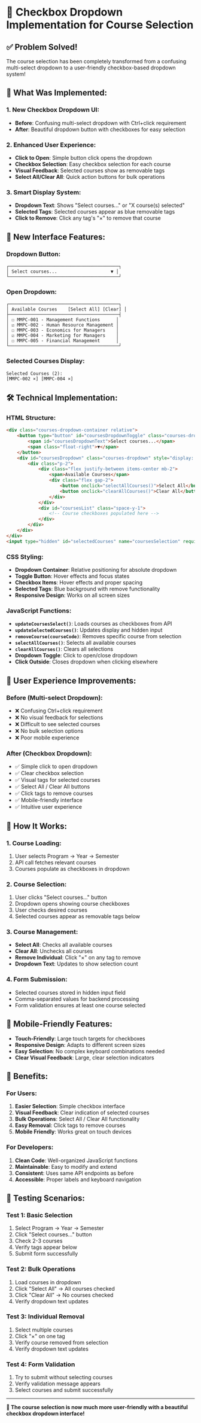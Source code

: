 # 🎯 Checkbox Dropdown Implementation for Course Selection

## ✅ **Problem Solved!**

The course selection has been completely transformed from a confusing multi-select dropdown to a user-friendly checkbox-based dropdown system!

## 🔧 **What Was Implemented:**

### **1. New Checkbox Dropdown UI:**
- **Before**: Confusing multi-select dropdown with Ctrl+click requirement
- **After**: Beautiful dropdown button with checkboxes for easy selection

### **2. Enhanced User Experience:**
- **Click to Open**: Simple button click opens the dropdown
- **Checkbox Selection**: Easy checkbox selection for each course
- **Visual Feedback**: Selected courses show as removable tags
- **Select All/Clear All**: Quick action buttons for bulk operations

### **3. Smart Display System:**
- **Dropdown Text**: Shows "Select courses..." or "X course(s) selected"
- **Selected Tags**: Selected courses appear as blue removable tags
- **Click to Remove**: Click any tag's "×" to remove that course

## 🎨 **New Interface Features:**

### **Dropdown Button:**
```
┌─────────────────────────────────────────┐
│ Select courses...                    ▼ │
└─────────────────────────────────────────┘
```

### **Open Dropdown:**
```
┌─────────────────────────────────────────┐
│ Available Courses    [Select All] [Clear] │
├─────────────────────────────────────────┤
│ ☐ MMPC-001 - Management Functions      │
│ ☑ MMPC-002 - Human Resource Management │
│ ☐ MMPC-003 - Economics for Managers    │
│ ☑ MMPC-004 - Marketing for Managers    │
│ ☐ MMPC-005 - Financial Management      │
└─────────────────────────────────────────┘
```

### **Selected Courses Display:**
```
Selected Courses (2):
[MMPC-002 ×] [MMPC-004 ×]
```

## 🛠️ **Technical Implementation:**

### **HTML Structure:**
```html
<div class="courses-dropdown-container relative">
    <button type="button" id="coursesDropdownToggle" class="courses-dropdown-toggle">
        <span id="coursesDropdownText">Select courses...</span>
        <span class="float-right">▼</span>
    </button>
    <div id="coursesDropdown" class="courses-dropdown" style="display: none;">
        <div class="p-2">
            <div class="flex justify-between items-center mb-2">
                <span>Available Courses</span>
                <div class="flex gap-2">
                    <button onclick="selectAllCourses()">Select All</button>
                    <button onclick="clearAllCourses()">Clear All</button>
                </div>
            </div>
            <div id="coursesList" class="space-y-1">
                <!-- Course checkboxes populated here -->
            </div>
        </div>
    </div>
</div>
<input type="hidden" id="selectedCourses" name="coursesSelection" required>
```

### **CSS Styling:**
- **Dropdown Container**: Relative positioning for absolute dropdown
- **Toggle Button**: Hover effects and focus states
- **Checkbox Items**: Hover effects and proper spacing
- **Selected Tags**: Blue background with remove functionality
- **Responsive Design**: Works on all screen sizes

### **JavaScript Functions:**
- **`updateCoursesSelect()`**: Loads courses as checkboxes from API
- **`updateSelectedCourses()`**: Updates display and hidden input
- **`removeCourse(courseCode)`**: Removes specific course from selection
- **`selectAllCourses()`**: Selects all available courses
- **`clearAllCourses()`**: Clears all selections
- **Dropdown Toggle**: Click to open/close dropdown
- **Click Outside**: Closes dropdown when clicking elsewhere

## 🎯 **User Experience Improvements:**

### **Before (Multi-select Dropdown):**
- ❌ Confusing Ctrl+click requirement
- ❌ No visual feedback for selections
- ❌ Difficult to see selected courses
- ❌ No bulk selection options
- ❌ Poor mobile experience

### **After (Checkbox Dropdown):**
- ✅ Simple click to open dropdown
- ✅ Clear checkbox selection
- ✅ Visual tags for selected courses
- ✅ Select All / Clear All buttons
- ✅ Click tags to remove courses
- ✅ Mobile-friendly interface
- ✅ Intuitive user experience

## 🔄 **How It Works:**

### **1. Course Loading:**
1. User selects Program → Year → Semester
2. API call fetches relevant courses
3. Courses populate as checkboxes in dropdown

### **2. Course Selection:**
1. User clicks "Select courses..." button
2. Dropdown opens showing course checkboxes
3. User checks desired courses
4. Selected courses appear as removable tags below

### **3. Course Management:**
- **Select All**: Checks all available courses
- **Clear All**: Unchecks all courses
- **Remove Individual**: Click "×" on any tag to remove
- **Dropdown Text**: Updates to show selection count

### **4. Form Submission:**
- Selected courses stored in hidden input field
- Comma-separated values for backend processing
- Form validation ensures at least one course selected

## 📱 **Mobile-Friendly Features:**

- **Touch-Friendly**: Large touch targets for checkboxes
- **Responsive Design**: Adapts to different screen sizes
- **Easy Selection**: No complex keyboard combinations needed
- **Clear Visual Feedback**: Large, clear selection indicators

## 🎉 **Benefits:**

### **For Users:**
1. **Easier Selection**: Simple checkbox interface
2. **Visual Feedback**: Clear indication of selected courses
3. **Bulk Operations**: Select All / Clear All functionality
4. **Easy Removal**: Click tags to remove courses
5. **Mobile Friendly**: Works great on touch devices

### **For Developers:**
1. **Clean Code**: Well-organized JavaScript functions
2. **Maintainable**: Easy to modify and extend
3. **Consistent**: Uses same API endpoints as before
4. **Accessible**: Proper labels and keyboard navigation

## 🧪 **Testing Scenarios:**

### **Test 1: Basic Selection**
1. Select Program → Year → Semester
2. Click "Select courses..." button
3. Check 2-3 courses
4. Verify tags appear below
5. Submit form successfully

### **Test 2: Bulk Operations**
1. Load courses in dropdown
2. Click "Select All" → All courses checked
3. Click "Clear All" → No courses checked
4. Verify dropdown text updates

### **Test 3: Individual Removal**
1. Select multiple courses
2. Click "×" on one tag
3. Verify course removed from selection
4. Verify dropdown text updates

### **Test 4: Form Validation**
1. Try to submit without selecting courses
2. Verify validation message appears
3. Select courses and submit successfully

---

**🎯 The course selection is now much more user-friendly with a beautiful checkbox dropdown interface!**
